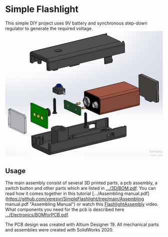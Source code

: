 # Simple Flashlight

This simple DIY project uses 9V battery and synchronous step-down regulator to generate the required voltage.
<img src="https://github.com/veresvr/SimpleFlashlight/blob/main/previev.png"></img>

## Usage

The main assembly consist of several 3D printed parts, a pcb assembly, a switch button and other parts which are listed in  [.../3D/BOM.pdf](https://github.com/veresvr/SimpleFlashlight/tree/main/3D/BOM.pdf "BOM of SolidWorks assembly").
You can read how it comes together in this tutorial [.../Assembling manual.pdf](https://github.com/veresvr/SimpleFlashlight/tree/main/Assembling manual.pdf "Assembling Manual") or watch this [FlashlightAssembly](https://youtu.be/R4zijvSld24 "Video on YouTube") video.
What components you need for the pcb is described here [.../Electronics/BOMforPCB.pdf](https://github.com/veresvr/SimpleFlashlight/tree/main/Electronics/BOMforPCB.pdf "BOM of Altium assembly").

The PCB design was created with Altium Designer 19. All mechanical parts and assemblies were created with SolidWorks 2020.
